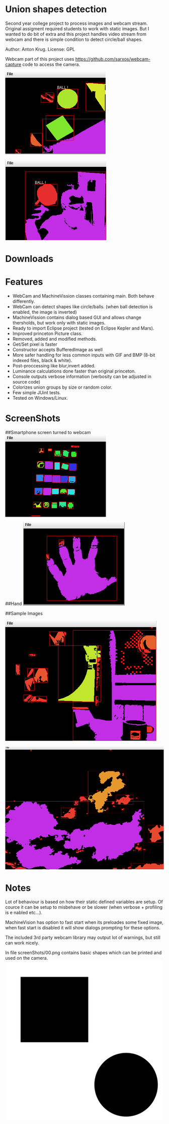 # Union shapes detection
Second year college project to process images and webcam stream. Original assigment required students to work with static images. But I wanted to do bit of extra and this project handles video stream from webcam and there is simple condition to detect circle/ball shapes.

Author: Anton Krug. License: GPL

Webcam part of this project uses https://github.com/sarxos/webcam-capture code to access the camera.

![Shapes Detection](https://raw.githubusercontent.com/truhlikfredy/assignments-y2-union-shapes-detection/master/screenShoots/01.png)

![Shapes Detection](https://raw.githubusercontent.com/truhlikfredy/assignments-y2-union-shapes-detection/master/screenShoots/02.png)

# Downloads

# Features
* WebCam and MachineVission classes containing main. Both behave differently.
 * WebCam can detect shapes like circle/balls. (when ball detection is enabled, the image is inverted)
 * MachineVission contains dialog based GUI and allows change thersholds, but work only with static images.
* Ready to import Eclipse project (tested on Eclipse Kepler and Mars).
* Improved princeton Picture class.
 * Removed, added and modified methods.
 * Get/Set pixel is faster
 * Constructor accepts BufferedImage as well
 * More safer handling for less common inputs with GIF and BMP (8-bit indexed files, black & white).
 * Post-proccessing like blur,invert added.
 * Luminance calculations done faster than original princeton.
* Console outputs verbose information (verbosity can be adjusted in source code)
* Colorizes union groups by size or random color.
* Few simple JUint tests.
* Tested on Windows/Linux.

# ScreenShots

##Smartphone screen turned to webcam
![Phone](https://raw.githubusercontent.com/truhlikfredy/assignments-y2-union-shapes-detection/master/screenShoots/03.png)

##Hand
![Hand](https://github.com/truhlikfredy/assignments-y2-union-shapes-detection/blob/master/screenShoots/04.png)

##Sample Images

![povray](https://github.com/truhlikfredy/assignments-y2-union-shapes-detection/blob/master/screenShoots/05.png)

![sample](https://github.com/truhlikfredy/assignments-y2-union-shapes-detection/blob/master/screenShoots/06.png)

# Notes

Lot of behaviour is based on how their static defined variables are setup.
 Of cource it can be setup to misbehave or be slower (when verbose + profiling is
e nabled etc...).

MachineVision has option to fast start when its preloades some fixed image, 
when fast start is disabled it will show dialogs prompting for these options.


The included 3rd party webcam library may output lot of warnings, but still can work nicely.

In file screenShots/00.png contains basic shapes which can be printed and used on the camera.
![for printing](https://raw.githubusercontent.com/truhlikfredy/assignments-y2-union-shapes-detection/master/screenShoots/00.png)
